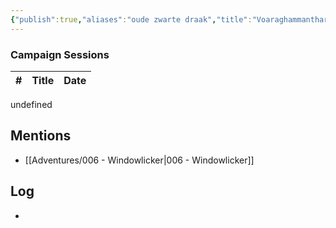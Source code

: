 ```yaml
---
{"publish":true,"aliases":"oude zwarte draak","title":"Voaraghammanthar","created":"2025-07-05","modified":"2025-07-16T10:45:38.651+02:00","published":"2025-07-05","cssclasses":""}
---
```


### Campaign Sessions

| # | Title | Date |
|--|--|--|
undefined

## Mentions
- [[Adventures/006 - Windowlicker\|006 - Windowlicker]]


## Log
* 